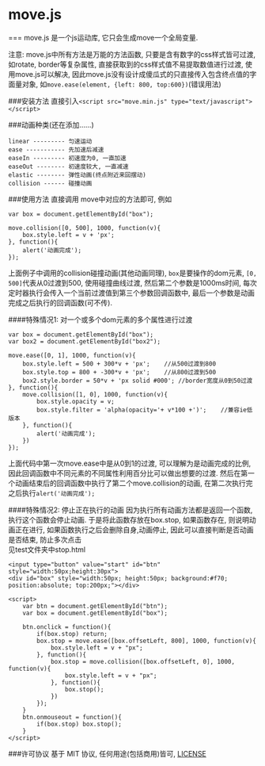 # move.js
===
move.js 是一个js运动库, 它只会生成move一个全局变量. 

注意: move.js中所有方法是万能的方法函数, 只要是含有数字的css样式皆可过渡, 如rotate, border等复杂属性, 直接获取到的css样式值不易提取数值进行过渡, 使用move.js可以解决, 因此move.js没有设计成傻瓜式的只直接传入包含终点值的字面量对象, 如```move.ease(element, {left: 800, top:600})```(错误用法)

###安装方法
直接引入```<script src="move.min.js" type="text/javascript"></script>```

###动画种类(还在添加......)
```
linear --------- 匀速运动
ease ----------- 先加速后减速
easeIn --------- 初速度为0, 一直加速
easeOut -------- 初速度较大, 一直减速
elastic -------- 弹性动画(终点附近来回摆动)
collision ------ 碰撞动画
```

###使用方法 
直接调用 move中对应的方法即可, 例如
```
var box = document.getElementById("box");

move.collision([0, 500], 1000, function(v){
	box.style.left = v + 'px';
}, function(){
	alert('动画完成');
});
```
上面例子中调用的collision碰撞动画(其他动画同理), ```box```是要操作的dom元素, ```[0, 500]```代表从0过渡到500, 使用碰撞曲线过渡, 然后第二个参数是1000ms时间, 每次定时器执行会传入一个当前过渡值到第三个参数回调函数中,
最后一个参数是动画完成之后执行的回调函数(可不传).

####特殊情况1: 对一个或多个dom元素的多个属性进行过渡
```
var box = document.getElementById("box");
var box2 = document.getElementById("box2");

move.ease([0, 1], 1000, function(v){
	box.style.left = 500 + 300*v + 'px';	//从500过渡到800
	box.style.top = 800 + -300*v + 'px';	//从800过渡到500
	box2.style.border = 50*v + 'px solid #000';	//border宽度从0到50过渡
}, function(){
	move.collision([1, 0], 1000, function(v){
		box.style.opacity = v;
		box.style.filter = 'alpha(opacity='+ v*100 +')';	//兼容ie低版本
	}, function(){
		alert('动画完成');
	})
});
```
上面代码中第一次move.ease中是从0到1的过渡, 可以理解为是动画完成的比例, 因此回调函数中不同元素的不同属性利用百分比可以做出想要的过渡. 然后在第一个动画结束后的回调函数中执行了第二个move.collision的动画, 在第二次执行完之后执行```alert('动画完成');```


####特殊情况2: 停止正在执行的动画
因为执行所有动画方法都是返回一个函数, 执行这个函数会停止动画. 于是将此函数存放在box.stop, 如果函数存在, 则说明动画正在进行, 如果函数执行之后会删除自身,动画停止, 因此可以直接判断是否动画是否结束, 防止多次点击  
见test文件夹中stop.html
```
<input type="button" value="start" id="btn" style="width:50px;height:30px">
<div id="box" style="width:50px; height:50px; background:#f70; position:absolute; top:200px;"></div>

<script>
	var btn = document.getElementById("btn");
	var box = document.getElementById("box");

	btn.onclick = function(){
		if(box.stop) return;
		box.stop = move.ease([box.offsetLeft, 800], 1000, function(v){
			box.style.left = v + "px";
		}, function(){
			box.stop = move.collision([box.offsetLeft, 0], 1000, function(v){
				box.style.left = v + "px";
			}, function(){
				box.stop();
			})
		});
	}
	btn.onmouseout = function(){
		if(box.stop) box.stop();
	}
</script>
```


###许可协议
基于 MIT 协议, 任何用途(包括商用)皆可, [LICENSE](https://github.com/flfwzgl/move.js/blob/master/LICENSE)
